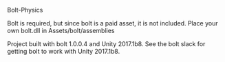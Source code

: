 Bolt-Physics

Bolt is required, but since bolt is a paid asset, it is not included.  Place your own bolt.dll in Assets/bolt/assemblies

Project built with bolt 1.0.0.4 and Unity 2017.1b8.
See the bolt slack for getting bolt to work with Unity 2017.1b8.

